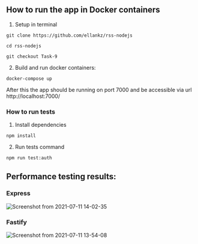 ## How to run the app in Docker containers

1. Setup in terminal
```
git clone https://github.com/ellankz/rss-nodejs
```
```
cd rss-nodejs
```
```
git checkout Task-9
```

2. Build and run docker containers:
```
docker-compose up
```

After this the app should be running on port 7000 and be accessible via url http://localhost:7000/

### How to run tests

1. Install dependencies
```
npm install
```
2. Run tests command
```
npm run test:auth
```

## Performance testing results:
### Express
![Screenshot from 2021-07-11 14-02-35](https://user-images.githubusercontent.com/6302086/125212129-f60cf600-e2b3-11eb-93ff-4771bd1f28de.png)


### Fastify
![Screenshot from 2021-07-11 13-54-08](https://user-images.githubusercontent.com/6302086/125212123-ee4d5180-e2b3-11eb-8877-7e2b7d799a39.png)

